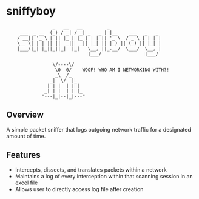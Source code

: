 # sniffyboy

```
                 _   __   __         _                   
     ___  _ __  (_) / _| / _| _   _ | |__    ___   _   _ 
    / __|| '_ \ | || |_ | |_ | | | || '_ \  / _ \ | | | |
    \__ \| | | || ||  _||  _|| |_| || |_) || (_) || |_| |
    |___/|_| |_||_||_|  |_|   \__, ||_.__/  \___/  \__, |
                              |___/                |___/  
                           
                 \/----\/
                  \0  0/    WOOF! WHO AM I NETWORKING WITH?!
                  _\  /_
                _|  \/  |_
               | | |  | | |
              _| | |  | | |_
             "---|_|--|_|---"
```

## Overview
A simple packet sniffer that logs outgoing network traffic for a designated amount of time.

## Features
- Intercepts, dissects, and translates packets within a network 
- Maintains a log of every interception within that scanning session in an excel file
- Allows user to directly access log file after creation
